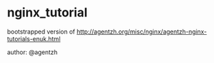 nginx_tutorial
==============
bootstrapped version of http://agentzh.org/misc/nginx/agentzh-nginx-tutorials-enuk.html

author: @agentzh

